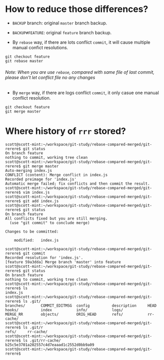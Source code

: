 # How to reduce those differences?

- `BACKUP` branch: original `master` branch backup.
- `BACKUP#FEATURE`: original `feature` branch backup.

- By `rebase` way, if there are lots conflict `commit`, it will cause multiple manual confict resolutions.

```
git checkout feature
git rebase master
```

###### Note: When you are use `rebase`, compared with same file of last commit, please don't let conflict file no any changes

- By `merge` way, if there are logs conflict `commit`, it only casue one manual conflict resolution.

```
git checkout feature
git merge master
```

# Where history of `rrr` stored?

```
scott@scott-mint:~/workspace/git-study/rebase-compared-merged/git-rerere$ git status
On branch feature
nothing to commit, working tree clean
scott@scott-mint:~/workspace/git-study/rebase-compared-merged/git-rerere$ git merge master 
Auto-merging index.js
CONFLICT (content): Merge conflict in index.js
Recorded preimage for 'index.js'
Automatic merge failed; fix conflicts and then commit the result.
scott@scott-mint:~/workspace/git-study/rebase-compared-merged/git-rerere$ vim index.js 
scott@scott-mint:~/workspace/git-study/rebase-compared-merged/git-rerere$ git add index.js 
scott@scott-mint:~/workspace/git-study/rebase-compared-merged/git-rerere$ git status
On branch feature
All conflicts fixed but you are still merging.
  (use "git commit" to conclude merge)

Changes to be committed:

	modified:   index.js

scott@scott-mint:~/workspace/git-study/rebase-compared-merged/git-rerere$ git commit
Recorded resolution for 'index.js'.
[feature 59a3dda] Merge branch 'master' into feature
scott@scott-mint:~/workspace/git-study/rebase-compared-merged/git-rerere$ git status
On branch feature
nothing to commit, working tree clean
scott@scott-mint:~/workspace/git-study/rebase-compared-merged/git-rerere$ ls
index.js
scott@scott-mint:~/workspace/git-study/rebase-compared-merged/git-rerere$ ls .git/
branches/       COMMIT_EDITMSG  config          description     HEAD            hooks/          index           info/           logs/           MERGE_RR        objects/        ORIG_HEAD       refs/           rr-cache/
scott@scott-mint:~/workspace/git-study/rebase-compared-merged/git-rerere$ ls .git/r
refs/     rr-cache/ 
scott@scott-mint:~/workspace/git-study/rebase-compared-merged/git-rerere$ ls .git/rr-cache/
b25c5e3701a202557c4d7eaaad1c2552d0bb9a09
scott@scott-mint:~/workspace/git-study/rebase-compared-merged/git-rerere$ 
```
